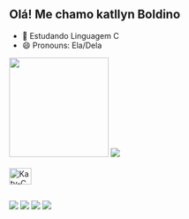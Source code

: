 ## Olá! Me chamo katllyn Boldino

- 🌱 Estudando Linguagem C
- 😄 Pronouns: Ela/Dela



<div>
    <a href="https://github.com/KatllynBoldino"> </a>
    <img height="180em" src="https://github-redme-stats.vercel.app/api?username=KatllynBoldino&sow_icons=true&theme=dracula&include_all_commits=true&count_private=true"/>
    <img heigth="180em" src="https://github-readme-stats.vercel.app/api/top-langs/?username=KatllynBoldino&layout=compact&langs_count=16&theme=dracula"/>

</div>

<div style="display: inline_block"><br>
    <img align="center" alt="Katy-C" height="30" width="40" src="https://cdn.jsdelivr.net/gh/devicons/devicon@latest/icons/c/c-original.svg">
</div>

##

<div> 
    <a href="https://www.instagram.com/katy_s2s2/" target="_blank"><img src="https://img.shields.io/badge/-Instagram-%23E4405F?style=for-the-badge&logo=instagram&logoColor=white" target="_blank"></a>
       <a href="https://www.twitch.tv/kitkaty_s2" target="_blank"><img src="https://img.shields.io/badge/Twitch-9146FF?style=for-the-badge&logo=twitch&logoColor=white" target="_blank"></a> 
    <a href = "mailto:katyboldino@gmail.com"><img src="https://img.shields.io/badge/-Gmail-%23333?style=for-the-badge&logo=gmail&logoColor=white" target="_blank"></a>
    <a href="https://www.linkedin.com/in/katllyn-boldino-a57a39270/" target="_blank"><img src="https://img.shields.io/badge/-LinkedIn-%230077B5?style=for-the-badge&logo=linkedin&logoColor=white" target="_blank"></a> 
    
  </div>
